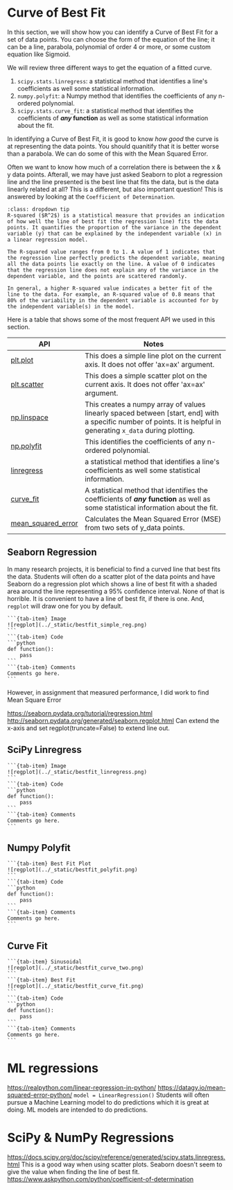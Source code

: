 # Curve of Best Fit
In this section, we will show how you can identify a Curve of Best Fit for a set of data points.
You can choose the form of the equation of the line; it can be a line, parabola, polynomial of order 4 or more,
or some custom equation like Sigmoid.  

We will review three different ways to get the equation of a fitted curve.  
1. `scipy.stats.linregress`: a statistical method that identifies a line's coefficients as well some statistical information.  
2. `numpy.polyfit`: a Numpy method that identifies the coefficients of any n-ordered polynomial.  
3. `scipy.stats.curve_fit`: a statistical method that identifies the coefficients of **_any_ function** as well as some statistical information about the fit.  

In identifying a Curve of Best Fit, it is good to know _how good_ the curve is at representing
the data points. You should quanitify that it is better worse than a parabola. We can do some of this with 
the Mean Squared Error.  

Often we want to know how much of a correlation there is between the x & y data points. Afterall, 
we may have just asked Seaborn to plot a regression line and the line presented is the best line that fits the
data, but is the data linearly related at all? This is a different, but also important question! This is
answered by looking at the `Coefficient of Determination`.  

```{admonition} $R^2$ or Coefficient of Determination  
:class: dropdown tip
R-squared ($R^2$) is a statistical measure that provides an indication of how well the line of best fit (the regression line) fits the data points. It quantifies the proportion of the variance in the dependent variable (y) that can be explained by the independent variable (x) in a linear regression model.

The R-squared value ranges from 0 to 1. A value of 1 indicates that the regression line perfectly predicts the dependent variable, meaning all the data points lie exactly on the line. A value of 0 indicates that the regression line does not explain any of the variance in the dependent variable, and the points are scattered randomly.

In general, a higher R-squared value indicates a better fit of the line to the data. For example, an R-squared value of 0.8 means that 80% of the variability in the dependent variable is accounted for by the independent variable(s) in the model.
```

Here is a table that shows some of the most frequent API we used in this section. 

|API|Notes|  
|---|-----|
|[plt.plot](https://matplotlib.org/stable/api/_as_gen/matplotlib.pyplot.plot.html)|This does a simple line plot on the current axis. It does not offer 'ax=ax' argument.|  
|[plt.scatter](https://matplotlib.org/stable/api/_as_gen/matplotlib.pyplot.scatter.html)|This does a simple scatter plot on the current axis. It does not offer 'ax=ax' argument.|  
|[np.linspace](https://seaborn.pydata.org/generated/seaborn.regplot.html)| This creates a numpy array of values linearly spaced between [start, end] with a specific number of points. It is helpful in generating `x_data` during plotting.|   
|[np.polyfit](https://numpy.org/doc/stable/reference/generated/numpy.polyfit.html)|This identifies the coefficients of any n-ordered polynomial.|   
|[linregress](https://docs.scipy.org/doc/scipy/reference/generated/scipy.stats.linregress.html)|a statistical method that identifies a line's coefficients as well some statistical information.|  
|[curve_fit](https://docs.scipy.org/doc/scipy/reference/generated/scipy.optimize.curve_fit.html#scipy.optimize.curve_fit) |A statistical method that identifies the coefficients of **_any_ function** as well as some statistical information about the fit.|  
|[mean_squared_error](https://scikit-learn.org/stable/modules/generated/sklearn.metrics.mean_squared_error.html)|Calculates the Mean Squared Error (MSE) from two sets of y_data points.|  

## Seaborn Regression
In many research projects, it is beneficial to find a curved line that best fits the data.
Students will often do a scatter plot of the data points and have Seaborn do a regression plot
which shows a line of best fit with a shaded area around the line representing
a 95% confidence interval. None of that is horrible. It is convenient to have a line of best fit, 
if there is one. And, `regplot` will draw one for you by default.  

````{tab-set}
```{tab-item} Image
![regplot](../_static/bestfit_simple_reg.png)  
```
```{tab-item} Code
```python
def function():
    pass
```
```{tab-item} Comments
Comments go here.
```
````
However,
in assignment that measured performance, I did work to find Mean Square Error


https://seaborn.pydata.org/tutorial/regression.html
http://seaborn.pydata.org/generated/seaborn.regplot.html
Can extend the x-axis and set regplot(truncate=False) to extend line out.

## SciPy Linregress
````{tab-set}
```{tab-item} Image
![regplot](../_static/bestfit_linregress.png)
```
```{tab-item} Code
```python
def function():
    pass
```
```{tab-item} Comments
Comments go here.
```
````

## Numpy Polyfit
````{tab-set}
```{tab-item} Best Fit Plot
![regplot](../_static/bestfit_polyfit.png)
```
```{tab-item} Code
```python
def function():
    pass
```
```{tab-item} Comments
Comments go here.
```
````

## Curve Fit
````{tab-set}
```{tab-item} Sinusoidal
![regplot](../_static/bestfit_curve_two.png)
```
```{tab-item} Best Fit
![regplot](../_static/bestfit_curve_fit.png)
```
```{tab-item} Code
```python
def function():
    pass
```
```{tab-item} Comments
Comments go here.
```
````

# ML regressions
https://realpython.com/linear-regression-in-python/
https://datagy.io/mean-squared-error-python/
`model = LinearRegression()`
Students will often pursue a Machine Learning model to do predictions which it is great at doing. 
ML models are intended to do predictions.

# SciPy & NumPy Regressions
https://docs.scipy.org/doc/scipy/reference/generated/scipy.stats.linregress.html
This is a good way when using scatter plots. Seaborn doesn't seem to give the value when finding
the line of best fit.
https://www.askpython.com/python/coefficient-of-determination 